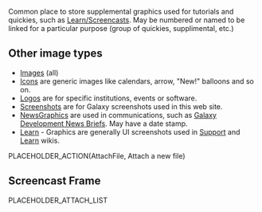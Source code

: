 Common place to store supplemental graphics used for tutorials and quickies, such as [Learn/Screencasts](/src/Learn/Screencasts/index.md). May be numbered or named to be linked for a particular purpose (group of quickies, supplimental, etc.)

## Other image types

* [Images](/src/images/index.md) (all)
* [Icons](/src/images/Icons/index.md) are generic images like calendars, arrow, "New!" balloons and so on. 
* [Logos](/src/images/Logos/index.md) are for specific institutions, events or software.
* [Screenshots](/src/images/Screenshots/index.md) are for Galaxy screenshots used in this web site.
* [NewsGraphics](/src/images/NewsGraphics/index.md) are used in communications, such as [Galaxy Development News Briefs](/src/DevNewsBriefs/index.md). May have a date stamp.
* [Learn](/src/images/Learn/index.md) - Graphics are generally UI screenshots used in [Support](/src/support/index.md) and [Learn](/src/Learn/index.md) wikis.

PLACEHOLDER_ACTION(AttachFile, Attach a new file)

## Screencast Frame

PLACEHOLDER_ATTACH_LIST
